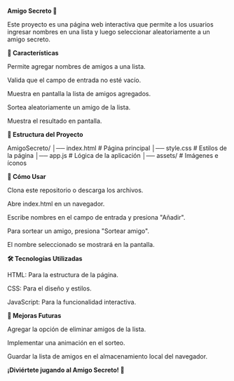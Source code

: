 **Amigo Secreto 🎁**

Este proyecto es una página web interactiva que permite a los usuarios ingresar nombres en una lista y luego seleccionar aleatoriamente a un amigo secreto.


**📌 Características**

Permite agregar nombres de amigos a una lista.

Valida que el campo de entrada no esté vacío.

Muestra en pantalla la lista de amigos agregados.

Sortea aleatoriamente un amigo de la lista.

Muestra el resultado en pantalla.


**📂 Estructura del Proyecto**

AmigoSecreto/
│── index.html       # Página principal
│── style.css        # Estilos de la página
│── app.js           # Lógica de la aplicación
│── assets/          # Imágenes e íconos


**🚀 Cómo Usar**

Clona este repositorio o descarga los archivos.

Abre index.html en un navegador.

Escribe nombres en el campo de entrada y presiona "Añadir".

Para sortear un amigo, presiona "Sortear amigo".

El nombre seleccionado se mostrará en la pantalla.


**🛠 Tecnologías Utilizadas**

HTML: Para la estructura de la página.

CSS: Para el diseño y estilos.

JavaScript: Para la funcionalidad interactiva.


**📌 Mejoras Futuras**

Agregar la opción de eliminar amigos de la lista.

Implementar una animación en el sorteo.

Guardar la lista de amigos en el almacenamiento local del navegador.


**¡Diviértete jugando al Amigo Secreto! 🎉**
